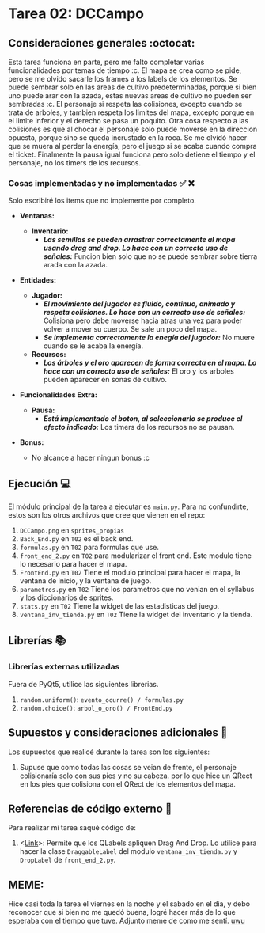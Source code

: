 # Tarea 02: DCCampo 

## Consideraciones generales :octocat:

Esta tarea funciona en parte, pero me falto completar varias funcionalidades por temas de tiempo :c.
El mapa se crea como se pide, pero se me olvido sacarle los frames a los labels de los elementos. Se puede sembrar solo en las areas de cultivo predeterminadas, porque si bien uno puede arar con la azada, estas nuevas areas de cultivo no pueden ser sembradas :c. El personaje si respeta las colisiones, excepto cuando se trata de arboles, y tambien respeta los limites del mapa, excepto porque en el limite inferior y el derecho se pasa un poquito. Otra cosa respecto a las colisiones es que al chocar el personaje solo puede moverse en la direccion opuesta, porque sino se queda incrustado en la roca. Se me olvidó hacer que se muera al perder la energía, pero el juego si se acaba cuando compra el ticket. Finalmente la pausa igual funciona pero solo detiene el tiempo y el personaje, no los timers de los recursos.

### Cosas implementadas y no implementadas :white_check_mark: :x:

Solo escribiré los items que no implemente por completo.

 - **Ventanas:**
	
	- **Inventario:**
		- ***Las semillas se pueden arrastrar correctamente al mapa usando drag and drop.  Lo hace con un correcto uso de señales:*** Funcion bien solo que no se puede sembrar sobre tierra arada con la azada.
 - **Entidades:** 
	 - **Jugador:**
		 - ***El movimiento del jugador es fluido, continuo, animado y respeta colisiones.  Lo hace con un correcto uso de señales:*** Colisiona pero debe moverse hacia atras una vez para poder volver a mover su cuerpo. Se sale un poco del mapa.
		 - ***Se implementa correctamente la enegía del jugador:*** No muere cuando se le acaba la energía.
	 - **Recursos:**
		 - ***Los árboles y el oro aparecen de forma correcta en el mapa. Lo hace con un correcto uso de señales:*** El oro y los arboles pueden aparecer en sonas de cultivo.

 - **Funcionalidades Extra:** 
	 - **Pausa:**
		 - ***Está implementado el boton, al seleccionarlo se produce el efecto indicado:*** Los timers de los recursos no se pausan.

 - **Bonus:**
	 - No alcance a hacer ningun bonus :c

## Ejecución :computer:
El módulo principal de la tarea a ejecutar es  ```main.py```. Para no confundirte, estos son los otros archivos que cree que vienen en el repo:
1. ```DCCampo.png``` en ```sprites_propias```
2. ```Back_End.py``` en ```T02``` es el back end. 
3. ```formulas.py``` en ```T02```  para formulas que use.
4. ```front_end_2.py``` en ```T02``` para modularizar el front end. Este modulo tiene lo necesario para hacer el mapa.
5. ```FrontEnd.py``` en ```T02```  Tiene el modulo principal para hacer el mapa, la ventana de inicio, y la ventana de juego. 
6. ```parametros.py``` en ```T02``` Tiene los parametros que no venian en el syllabus y los diccionarios de sprites.
7. ```stats.py``` en ```T02``` Tiene la widget de las estadisticas del juego.
8. ```ventana_inv_tienda.py``` en ```T02``` Tiene la widget del inventario y la tienda.

## Librerías :books:
### Librerías externas utilizadas
Fuera de PyQt5, utilice las siguientes librerias.

1. ```random.uniform()```: ```evento_ocurre() / formulas.py```
2.  ```random.choice()```: ```arbol_o_oro() / FrontEnd.py```



## Supuestos y consideraciones adicionales :thinking:
Los supuestos que realicé durante la tarea son los siguientes:

1.  Supuse que como todas las cosas se veian de frente, el personaje colisionaría solo con sus pies y no su cabeza. por lo que hice un QRect en los pies que colisiona con el QRect de los elementos del mapa.


## Referencias de código externo :book:

Para realizar mi tarea saqué código de:
1. \<[Link](https://stackoverflow.com/questions/55636860/drag-and-drop-qlabels-with-pyqt5-pixmap-and-text)>: Permite que los QLabels apliquen Drag And Drop. Lo utilice para hacer la clase `DraggableLabel` del modulo `ventana_inv_tienda.py`  y `DropLabel` de `front_end_2.py`.

## MEME:
Hice casi toda la tarea el viernes en la noche y el sabado en el dia, y debo reconocer que si bien no me quedó buena, logré hacer más de lo que esperaba con el tiempo que tuve. Adjunto meme de como me sentí. [uwu](https://drive.google.com/file/d/11MZEbQy0Q8swy3aoHL95lUn75rum0caL/view?usp=sharing)




